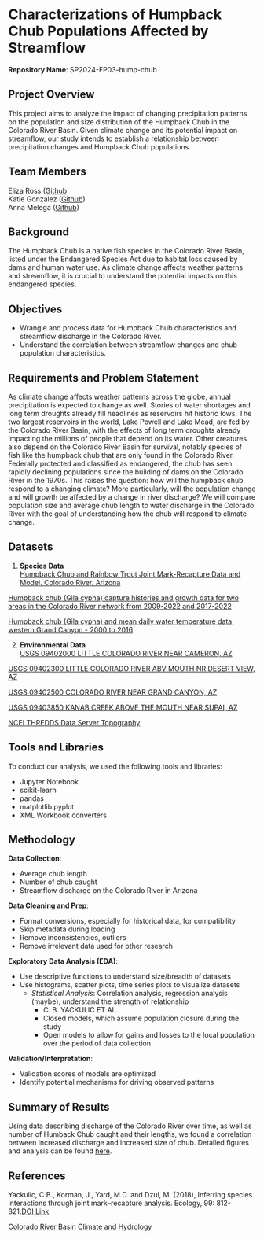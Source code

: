 # Characterizations of Humpback Chub Populations Affected by Streamflow
**Repository Name**: SP2024-FP03-hump-chub

## Project Overview
This project aims to analyze the impact of changing precipitation patterns on the population and size distribution of the Humpback Chub in the Colorado River Basin. Given climate change and its potential impact on streamflow, our study intends to establish a relationship between precipitation changes and Humpback Chub populations.

## Team Members
Eliza Ross ([Github](https://github.com/elizaross104)
<br>Katie Gonzalez ([Github](https://github.com/katgonza))
<br>Anna Melega ([Github](https://github.com/amelega))

## Background
The Humpback Chub is a native fish species in the Colorado River Basin, listed under the Endangered Species Act due to habitat loss caused by dams and human water use. As climate change affects weather patterns and streamflow, it is crucial to understand the potential impacts on this endangered species.

## Objectives
* Wrangle and process data for Humpback Chub characteristics and streamflow discharge in the Colorado River.
* Understand the correlation between streamflow changes and chub population characteristics.

## Requirements and Problem Statement

As climate change affects weather patterns across the globe, annual precipitation is expected to change as well. Stories of water shortages and long term droughts already fill headlines as reservoirs hit historic lows. The two largest reservoirs in the world, Lake Powell and Lake Mead, are fed by the Colorado River Basin, with the effects of long term droughts already impacting the millions of people that depend on its water. Other creatures also depend on the Colorado River Basin for survival, notably species of fish like the humpback chub that are only found in the Colorado River. Federally protected and classified as endangered, the chub has seen rapidly declining populations since the building of dams on the Colorado River in the 1970s. This raises the question: how will the humpback chub respond to a changing climate? More particularly, will the population change and will growth be affected by a change in river discharge? We will compare population size and average chub length to water discharge in the Colorado River with the goal of understanding how the chub will respond to climate change.

## Datasets
1. **Species Data** <br>
[Humpback Chub and Rainbow Trout Joint Mark-Recapture Data and Model, Colorado River, Arizona](https://doi.org/10.5066/f7zc81t9) <br>

[Humpback chub (Gila cypha) capture histories and growth data for two areas in the Colorado River network from 2009-2022 and 2017-2022](https://www.usgs.gov/data/humpback-chub-gila-cypha-capture-histories-and-growth-data-two-areas-colorado-river-network) <br>

[Humpback chub (Gila cypha) and mean daily water temperature data, western Grand Canyon - 2000 to 2016](https://www.usgs.gov/data/humpback-chub-gila-cypha-and-mean-daily-water-temperature-data-western-grand-canyon-2000-2016) <br>

2. **Environmental Data** <br>
[USGS 09402000 LITTLE COLORADO RIVER NEAR CAMERON, AZ](https://waterdata.usgs.gov/nwis/monthly/?site_no=09402000&referred_module=sw&format=sites_selection_links) <br>

[USGS 09402300 LITTLE COLORADO RIVER ABV MOUTH NR DESERT VIEW, AZ](https://waterdata.usgs.gov/nwis/monthly/?site_no=09402300&referred_module=sw&format=sites_selection_links) <br>

[USGS 09402500 COLORADO RIVER NEAR GRAND CANYON, AZ](https://waterdata.usgs.gov/nwis/monthly/?site_no=09402500&referred_module=sw&format=sites_selection_links) <br>

[USGS 09403850 KANAB CREEK ABOVE THE MOUTH NEAR SUPAI, AZ](https://waterdata.usgs.gov/nwis/monthly/?site_no=094038500&referred_module=sw&format=sites_selection_links) <br>

[NCEI THREDDS Data Server Topography](https://www.ngdc.noaa.gov/thredds/catalog/global/ETOPO2022/60s/60s_bed_elev_netcdf/catalog.html?dataset=globalDatasetScan/ETOPO2022/60s/60s_bed_elev_netcdf/ETOPO_2022_v1_60s_N90W180_bed.nc)

## Tools and Libraries
To conduct our analysis, we used the following tools and libraries:
* Jupyter Notebook
* scikit-learn
* pandas
* matplotlib.pyplot
* XML Workbook converters

## Methodology

**Data Collection**:
* Average chub length
* Number of chub caught
* Streamflow discharge on the Colorado River in Arizona

**Data Cleaning and Prep**:
* Format conversions, especially for historical data, for compatibility
* Skip metadata during loading
* Remove inconsistencies, outliers
* Remove irrelevant data used for other research

**Exploratory Data Analysis (EDA)**:
* Use descriptive functions to understand size/breadth of datasets
* Use histograms, scatter plots, time series plots to visualize datasets
  * *Statistical Analysis*: Correlation analysis, regression analysis (maybe), understand the strength of relationship
    * C. B. YACKULIC ET AL.
    * Closed models, which assume population closure during the study
    * Open models to allow for gains and losses to the local population over the period of data collection
		
**Validation/Interpretation**:
* Validation scores of models are optimized
* Identify potential mechanisms for driving observed patterns

## Summary of Results

Using data describing discharge of the Colorado River over time, as well as number of Humback Chub caught and their lengths, we found a correlation between increased discharge and increased size of chub. Detailed figures and analysis can be found [here](scripts/final.ipynb). 

## References

Yackulic, C.B., Korman, J., Yard, M.D. and Dzul, M. (2018), Inferring species interactions through joint mark–recapture analysis. Ecology, 99: 812-821.[DOI Link](https://doi.org/10.1002/ecy.2166)

[Colorado River Basin Climate and Hydrology](https://wwa.colorado.edu/sites/default/files/2021-06/ColoRiver_StateOfScience_WWA_2020_Chapter_2.pdf)
